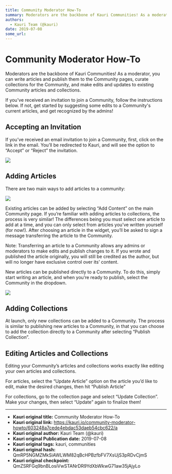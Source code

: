 ```yaml
---
title: Community Moderator How-To
summary: Moderators are the backbone of Kauri Communities! As a moderator, you can write articles and publish them to the Community pages, curate collections for the Community, and make edits and updates to existing Community articles and collections. If youve received an invitation to join a Community, follow the instructions below. If not, get started by suggesting some edits to a Communitys current articles, and get recognized by the admins! Accepting an Invitation If you’ve received an email invitati
authors:
  - Kauri Team (@kauri)
date: 2019-07-08
some_url: 
---
```


# Community Moderator How-To


Moderators are the backbone of Kauri Communities! As a moderator, you can write articles and publish them to the Community pages, curate collections for the Community, and make edits and updates to existing Community articles and collections.

If you've received an invitation to join a Community, follow the instructions below. If not, get started by suggesting some edits to a Community's current articles, and get recognized by the admins!

## Accepting an Invitation

If you’ve received an email invitation to join a Community, first, click on the link in the email. You’ll be redirected to Kauri, and will see the option to “Accept” or “Reject” the invitation.

![](https://ipfs.infura.io/ipfs/QmeU2NGstmQ6iG6Fh8AaLJrPDLfocXVYiz3tW4DJc6iv4Z)

## Adding Articles

There are two main ways to add articles to a community:

![](https://ipfs.infura.io/ipfs/QmdWBNkPKzoXTDwCBrCwns91MC4fPgVxNf77Ar5FXCM3tM)

Existing articles can be added by selecting “Add Content” on the main Community page. If you’re familiar with adding articles to collections, the process is very similar! The differences being you must select one article to add at a time, and you can only select from articles you’ve written yourself (for now!). After choosing an article in the widget, you’ll be asked to sign a message transferring the article to the Community.

Note: Transferring an article to a Community allows any admins or moderators to make edits and publish changes to it. If you wrote and published the article originally, you will still be credited as the author, but will no longer have exclusive control over its’ content.

New articles can be published directly to a Community. To do this, simply start writing an article, and when you’re ready to publish, select the Community in the dropdown.

![](https://ipfs.infura.io/ipfs/QmWghLXfgNVpAbRqp6yknGZUdptUmK5hLEECT14gb9cbKM)

## Adding Collections

At launch, only new collections can be added to a Community. The process is similar to publishing new articles to a Community, in that you can choose to add the collection directly to a Community after selecting “Publish Collection”.

## Editing Articles and Collections

Editing your Community’s articles and collections works exactly like editing your own articles and collections. 

For articles, select the “Update Article” option on the article you’d like to edit, make the desired changes, then hit “Publish Article”

For collections, go to the collection page and select “Update Collection”. Make your changes, then select “Update” again to finalize them!


---

- **Kauri original title:** Community Moderator How-To
- **Kauri original link:** https://kauri.io/community-moderator-howto/603248a7cede4ebdac53daeb54cbc622/a
- **Kauri original author:** Kauri Team (@kauri)
- **Kauri original Publication date:** 2019-07-08
- **Kauri original tags:** kauri, communities
- **Kauri original hash:** QmRP5NGMZMkSiAWLWM82qBcHPBzfbFV7XsUjS3pRDvCjmS
- **Kauri original checkpoint:** QmZSRFGq9bnBLosiVwSTANrDR9YdXbWkwG71aw35jAjyLo



